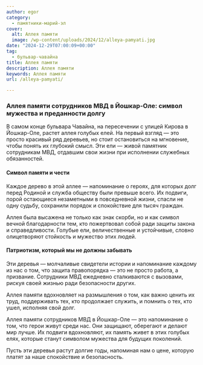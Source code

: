 ```yaml
---
author: egor
category:
  - памятники-марий-эл
cover:
  alt: Аллея памяти
  image: /wp-content/uploads/2024/12/alleya-pamyati.jpg
date: "2024-12-29T07:00:09+00:00"
tag:
  - бульвар-чавайна
title: Аллея памяти
description: Аллея памяти
keywords: Аллея памяти
url: /alleya-pamyati/

---
```

### Аллея памяти сотрудников МВД в Йошкар-Оле: символ мужества и преданности долгу

В самом конце бульвара Чавайна, на пересечении с улицей Кирова в Йошкар-Оле, растет аллея голубых елей. На первый взгляд — это просто красивый ряд деревьев, но стоит остановиться на мгновение, чтобы понять их глубокий смысл. Эти ели — живой памятник сотрудникам МВД, отдавшим свои жизни при исполнении служебных обязанностей.

#### Символ памяти и чести

Каждое дерево в этой аллее — напоминание о героях, для которых долг перед Родиной и служба обществу были превыше всего. Их подвиги, порой остающиеся незаметными в повседневной жизни, спасли не одну судьбу, сохранили порядок и спокойствие для тысяч граждан.

Аллея была высажена не только как знак скорби, но и как символ вечной благодарности тем, кто пожертвовал собой ради защиты закона и справедливости. Голубые ели, величественные и устойчивые, словно олицетворяют стойкость и мужество этих людей.

#### Патриотизм, который мы не должны забывать

Эти деревья — молчаливые свидетели истории и напоминание каждому из нас о том, что защита правопорядка — это не просто работа, а призвание. Сотрудники МВД ежедневно сталкиваются с вызовами, рискуя своей жизнью ради безопасности других.

Аллея памяти вдохновляет на размышления о том, как важно ценить их труд, поддерживать тех, кто продолжает служить, и помнить о тех, кто ушел, исполняя свой долг.

Аллея памяти сотрудников МВД в Йошкар-Оле — это напоминание о том, что герои живут среди нас. Они защищают, оберегают и делают мир лучше. Их подвиги вдохновляют, их память живет в этих голубых елях, которые станут символом мужества для будущих поколений.

Пусть эти деревья растут долгие годы, напоминая нам о цене, которую платят за наше спокойствие и безопасность.

